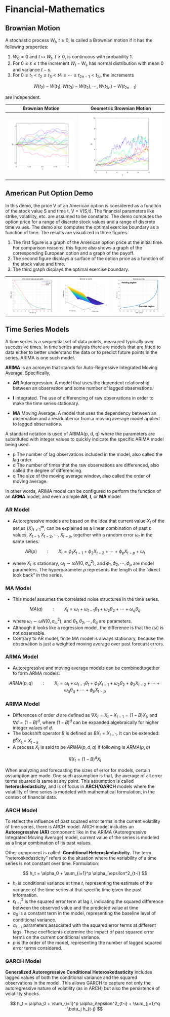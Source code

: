 # Financial-Mathematics

## Brownian Motion
A stochastic process $W_t$, $t \geq 0$, is called a
Brownian motion if it has the following properties:
  1. $W_0 = 0$ and $t\mapsto W_t$, $t \geq 0$, is continuous with probability 1.
  2. For $0 \leq s \leq t$ the increment $W_t - W_s$ has normal distribution with mean 0 and
variance $t - s$.
  3. For $0 \leq t_1 < t_2 \leq t_3 < t4 \leq \cdots \leq t_{2n-1} < t_{2n}$ the increments

$$ W(t_2) - W(t_1),  W(t_3) - W(t_2), \cdots , W(t_{2n}) - W(t_{2n-1}) $$

are independent.


|  Brownian Motion     |   Geometric Brownian Motion   | 
| -------------- | -------------- |
| ![]( https://github.com/dzmanashvilisaba/Financial-Mathematics/blob/main/graphs/Brownian.png )    |  ![]( https://github.com/dzmanashvilisaba/Financial-Mathematics/blob/main/graphs/GeometricBrownian.png ) |   








## American Put Option Demo

In this demo, the price V of an American option is considered as a function of the 
stock value S and time t, V = V(S,t). The financial parameters like strike, volatility,
etc. are assumed to be constants. The demo computes the option price for a range of discrete 
stock values and a range of discrete time values. The demo also computes the optimal exercise boundary as a function of time. The results are visualized in three figures. 

  1.  The first figure is a graph  of the American option price at the initial time. For comparison reasons, this figure also shows a graph of the corresponding European option and a graph of the payoff.
  2.  The second figure displays a surface of the  option price as a function of the stock value and time.
  3.  The third graph displays the optimal exercise boundary.

|        |      |      |
| -------------- | -------------- | -------------- |
| ![]( https://github.com/dzmanashvilisaba/Financial-Mathematics/blob/main/graphs/AmericanPut1.png )    |  ![]( https://github.com/dzmanashvilisaba/Financial-Mathematics/blob/main/graphs/AmericanPut2.png ) |    ![]( https://github.com/dzmanashvilisaba/Financial-Mathematics/blob/main/graphs/AmericanPut3.png ) |




##  Time Series Models

A time series is a sequential set of data points, measured typically over successive times.
In time series analysis there are models that are fitted to data either to better understand the data or to predict future points in the series. ARIMA is one such model.
  
**ARIMA** is an acronym that stands for Auto-Regressive Integrated Moving Average. Specifically,

* **AR** Autoregression. A model that uses the dependent relationship between an observation and some number of lagged observations.

* **I** Integrated. The use of differencing of raw observations in order to make the time series stationary.

* **MA** Moving Average. A model that uses the dependency between an observation and a residual error from a moving average model applied to lagged observations.

A standard notation is used of ARIMA(p, d, q) where the parameters are substituted with integer values to quickly indicate the specific ARIMA model being used.
* p The number of lag observations included in the model, also
called the lag order.
* d The number of times that the raw observations are
differenced, also called the degree of differencing.
* q The size of the moving average window, also called the order
of moving average.

In other words, ARIMA model can be configured to perform the function of an **ARMA** model, and even a simple **AR**, **I**, or **MA** model

###  AR Model
- Autoregressive models are based on the idea that current value $X_t$ of the series $(X)_ {t=1} ^{\infty}$, can be explained as a linear combination of past $p$ values, $X_{t-1}, X_{t-2}, \cdots, X_{t-p}$, together with a random
error $\omega_t$ in the same series.

$$ AR(p) \qquad : \qquad X_t = \phi_1X_{t-1} + \phi_2X_{t-2} + \cdots + \phi_pX_{t-p}  + \omega_t   $$


- where $X_t$ is stationary, $\omega_t \sim \omega N(0, \sigma^2_{\omega})$,  and $\phi_1, \phi_2, \cdots , \phi_p$ are model parameters. The hyperparameter $p$
represents the length of the “direct look back” in the series.


###  MA Model
- This model assumes the  correlated noise structures in the time series.

$$ MA(q) \qquad : \qquad X_t = \omega_t + \omega_{t-1}\theta_1 + \omega_2\theta_2 + \cdots + \omega_q\theta_q  $$

- where $\omega_t \sim \omega N(0, \sigma^2 _{\omega} )$, and $\theta_1, \theta_2, \cdots , \theta_q$  are parameters.
- Although it looks like a regression model, the difference is that the $(\omega)$ is not observable.
- Contrary to AR model, finite MA model is always stationary, because the observation is just a weighted moving average over past forecast errors.

###  ARMA Model
- Autoregressive and moving average models can be combinedtogether to form ARMA models.

$$        ARMA(p, q) \qquad : \qquad       X_t =   \omega_t + \omega_{t-1}\theta_1 +  \phi_1X_{t-1} + \omega_2\theta_2 + \phi_2X_{t-2} + \cdots + \omega_q\theta_q  + \cdots + \phi_pX_{t-p}       $$


### ARIMA Model
- Differences of order $d$ are defined as $\nabla X_t = X_t − X_{t−1} = (1-B)X_t$, and $\nabla d = (1 − B)^d$, where $(1 − B)^d$ can be expanded algebraically for higher integer values of $d$.
- The backshift operator $B$ is defined as $BX_t = X_{t−1}$. It can be extended: $B^kX_t = X_{t-k}$
- A process $X_t$ is said to be $ARIMA(p, d, q)$ if following is $ARMA(p,q)$

$$ \nabla X_t = (1 − B)^dX_t $$ 


When analyzing and forecasting the sizes of error for models, certain assumption are made. One such assumption is that, the average of all error terms squared is same at any point. This assumption is called **heteroskedasticity**, and is of focus in **ARCH/GARCH** models where the volatility of time series is modeled with mathematical formulation, in the context of financial data.



###  ARCH Model
To reflect the influence of past squared error terms in the current volatility of time series, there is ARCH model. ARCH model includes an **Autoregressive (AR)** component: like in the ARIMA (Autoregressive Integrated Moving Average) model,  current value of the series is modeled as a linear combination of its past values. 

Other component is called: **Conditional Heteroskedasticity**. The term "heteroskedasticity" refers to the situation where the variability of a time series is not constant over time. Formulation:

$$ h_t = \alpha_0 + \sum_{i=1}^p \alpha_i\epsilon^2_{t-i} $$

- $h_t$ is conditional variance at time $t$, representing the estimate of the variance of the time series at that specific time given the past information.
- $\epsilon_{t-i}^2$ is the squared error term at lag $i$, indicating the squared difference between the observed value and the predicted value at time 
-  $\alpha_0$ is a constant term in the model, representing the baseline level of conditional variance.
-  $\alpha_{t-i}$ parameters  associated with the squared error terms at different lags. These coefficients determine the impact of past squared error terms on the current conditional variance. 
- $p$ is the order of the model, representing the number of lagged squared error terms considered.




###  GARCH Model
**Generalized Autoregressive Conditional Heteroskedasticity** includes lagged values of both the conditional variance and the squared observations in the model. This allows GARCH to capture not only the autoregressive nature of volatility (as in ARCH) but also the persistence of volatility shocks.

$$ h_t = \alpha_0 + \sum_{i=1}^p \alpha_i\epsilon^2_{t-i}  +  \sum_{j=1}^q \beta_j h_{t-j} $$



